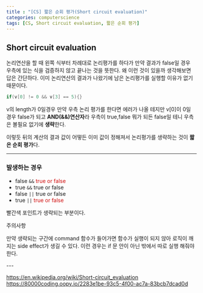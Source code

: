 ```yaml
---
title : "[CS] 짧은 순회 평가(Short circuit evaluation)"
categories: computerscience
tags: [CS, Short circuit evaluation, 짧은 순회 평가]
---
```


## Short circuit evaluation
논리연산을 할 때 왼쪽 식부터 차례대로 논리평가를 하다가 만약 결과가 false일 경우 우측에 있는 식을 검증하지 않고 끝나는 것을 뜻한다. 왜 이런 것이 있을까 생각해보면 답은 간단하다. 이미 논리연산의 결과가 나왔기에 남은 논리평가를 실행할 이유가 없기 때문이다.
```cpp
if(v[0] != 0 && v[3] == 5){}
```
v의 length가 0일경우 만약 우측 논리 평가를 한다면 에러가 나올 테지만 v[0]이 0일 경우 false가 되고 **AND(&&)연산자**라 우측이 true,false 뭐가 되든 false일 테니 우측은 볼필요 없기에 **생략**한다. 

이렇듯 뒤의 계산의 결과 값이 어떻든 이미 값이 정해져서 논리평가를 생략하는 것이 **짧은 순회 평가**다.

---
### 발생하는 경우
- false `&&` <font color='dodgerred'>true or false</font>
- true `&&` true or false
- false `||` true or false
- true `||` <font color='dodgerred'>true or false</font>

빨간색 포인트가 생략되는 부분이다.

<div class="callout-warning-expanded">
<div class="callout-header">주의사항</div>
<p>
만약 생략되는 구간에 command 함수가 들어가면 함수가 실행이 되지 않아 로직이 깨지는 side effect가 생길 수 있다. 이런 경우는 if 문 안이 아닌 밖에서 따로 실행 해줘야 한다.
</p>
</div>
---

<div class="Reference">
<div class="callout-header"> </div>
<p>
<a href="https://en.wikipedia.org/wiki/Short-circuit_evaluation">https://en.wikipedia.org/wiki/Short-circuit_evaluation</a>
<a href="https://80000coding.oopy.io/2283e1be-93c5-4f00-ac7a-83bcb7dcad0d">https://80000coding.oopy.io/2283e1be-93c5-4f00-ac7a-83bcb7dcad0d</a>
</p>
</div>